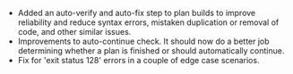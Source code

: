- Added an auto-verify and auto-fix step to plan builds to improve reliability and reduce syntax errors, mistaken duplication or removal of code, and other similar issues.
- Improvements to auto-continue check. It should now do a better job determining whether a plan is finished or should automatically continue.
- Fix for 'exit status 128' errors in a couple of edge case scenarios. 